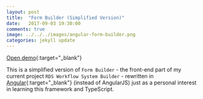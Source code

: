 ```yaml
---
layout: post
title:  "Form Builder (Simplified Version)"
date:   2017-09-03 19:30:00
comments: true
image: ../../../images/angular-form-builder.png
categories: jekyll update
---
```

[Open demo](../../../angular-dnd-builder){:target="_blank"}

This is a simplified version of `Form Builder` - the front-end part of my current project `RDS Workflow System Builder` - rewritten in [Angular](https://angular.io/){:target="_blank"} (instead of AngularJS) just as a personal interest in learning this framework and TypeScript.
